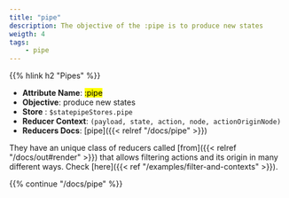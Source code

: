 ```yaml
---
title: "pipe"
description: The objective of the :pipe is to produce new states
weigth: 4
tags:
    - pipe
---
```


{{% hlink h2 "Pipes" %}}

* **Attribute Name**: <mark>:pipe</mark>
* **Objective**: produce new states
* **Store** : `$statepipeStores.pipe`
* **Reducer Context**: `(payload, state, action, node, actionOriginNode)`
* **Reducers Docs**: [pipe]({{< relref "/docs/pipe" >}})

They have an unique class of reducers called [from]({{< relref "/docs/out#render" >}}) that allows filtering actions and its origin in many different ways. Check [here]({{< ref "/examples/filter-and-contexts" >}}).

{{% continue "/docs/pipe" %}}

